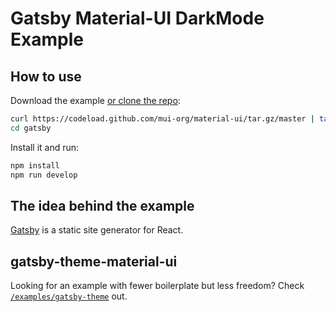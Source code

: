 # Gatsby Material-UI DarkMode Example

## How to use

Download the example [or clone the repo](https://github.com/mui-org/material-ui):

```sh
curl https://codeload.github.com/mui-org/material-ui/tar.gz/master | tar -xz --strip=2  material-ui-master/examples/gatsby
cd gatsby
```

Install it and run:

```sh
npm install
npm run develop
```

## The idea behind the example

[Gatsby](https://github.com/gatsbyjs/gatsby) is a static site generator for React.

## gatsby-theme-material-ui

Looking for an example with fewer boilerplate but less freedom?
Check [`/examples/gatsby-theme`](https://github.com/mui-org/material-ui/tree/master/examples/gatsby-theme) out.
